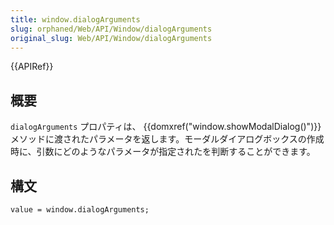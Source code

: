 ```yaml
---
title: window.dialogArguments
slug: orphaned/Web/API/Window/dialogArguments
original_slug: Web/API/Window/dialogArguments
---
```


{{APIRef}}

## 概要

`dialogArguments` プロパティは、 {{domxref("window.showModalDialog()")}} メソッドに渡されたパラメータを返します。モーダルダイアログボックスの作成時に、引数にどのようなパラメータが指定されたを判断することができます。

## 構文

```
value = window.dialogArguments;
```
